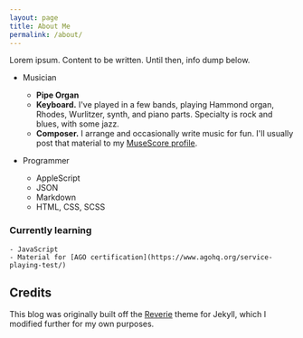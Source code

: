```yaml
---
layout: page
title: About Me
permalink: /about/
---
```


Lorem ipsum. Content to be written. Until then, info dump below.

- Musician
	- **Pipe Organ**
    - **Keyboard.** I've played in a few bands, playing Hammond organ, Rhodes, Wurlitzer, synth, and piano parts. Specialty is rock and blues, with some jazz.
    - **Composer.** I arrange and occasionally write music for fun. I'll usually post that material to my [MuseScore profile](https://musescore.com/jpcranford/).

- Programmer
	- AppleScript
	- JSON
	- Markdown
	- HTML, CSS, SCSS

### Currently learning
	- JavaScript
	- Material for [AGO certification](https://www.agohq.org/service-playing-test/)

## Credits
This blog was originally built off the [Reverie](https://github.com/amitmerchant1990/reverie) theme for Jekyll, which I modified further for my own purposes.
